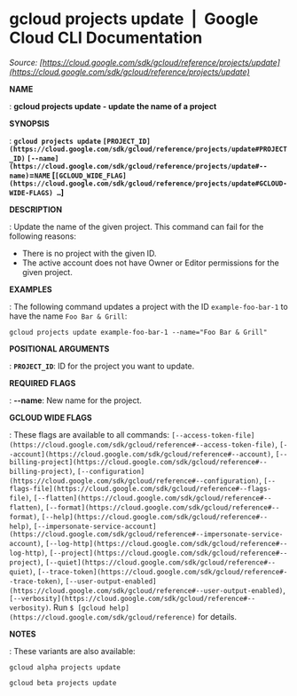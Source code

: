 # gcloud projects update  |  Google Cloud CLI Documentation

*Source: [https://cloud.google.com/sdk/gcloud/reference/projects/update](https://cloud.google.com/sdk/gcloud/reference/projects/update)*

**NAME**

: **gcloud projects update - update the name of a project**

**SYNOPSIS**

: **`gcloud projects update` `[PROJECT_ID](https://cloud.google.com/sdk/gcloud/reference/projects/update#PROJECT_ID)` `[--name](https://cloud.google.com/sdk/gcloud/reference/projects/update#--name)`=`NAME` [`[GCLOUD_WIDE_FLAG](https://cloud.google.com/sdk/gcloud/reference/projects/update#GCLOUD-WIDE-FLAGS) …`]**

**DESCRIPTION**

: Update the name of the given project.
This command can fail for the following reasons:

- There is no project with the given ID.
- The active account does not have Owner or Editor permissions for the given
project.

**EXAMPLES**

: The following command updates a project with the ID
`example-foo-bar-1` to have the name `Foo Bar &
Grill`:

```
gcloud projects update example-foo-bar-1 --name="Foo Bar & Grill"
```

**POSITIONAL ARGUMENTS**

: **`PROJECT_ID`**:
ID for the project you want to update.

**REQUIRED FLAGS**

: **--name**:
New name for the project.

**GCLOUD WIDE FLAGS**

: These flags are available to all commands: `[--access-token-file](https://cloud.google.com/sdk/gcloud/reference#--access-token-file)`,
`[--account](https://cloud.google.com/sdk/gcloud/reference#--account)`, `[--billing-project](https://cloud.google.com/sdk/gcloud/reference#--billing-project)`,
`[--configuration](https://cloud.google.com/sdk/gcloud/reference#--configuration)`,
`[--flags-file](https://cloud.google.com/sdk/gcloud/reference#--flags-file)`,
`[--flatten](https://cloud.google.com/sdk/gcloud/reference#--flatten)`, `[--format](https://cloud.google.com/sdk/gcloud/reference#--format)`, `[--help](https://cloud.google.com/sdk/gcloud/reference#--help)`, `[--impersonate-service-account](https://cloud.google.com/sdk/gcloud/reference#--impersonate-service-account)`,
`[--log-http](https://cloud.google.com/sdk/gcloud/reference#--log-http)`,
`[--project](https://cloud.google.com/sdk/gcloud/reference#--project)`, `[--quiet](https://cloud.google.com/sdk/gcloud/reference#--quiet)`, `[--trace-token](https://cloud.google.com/sdk/gcloud/reference#--trace-token)`, `[--user-output-enabled](https://cloud.google.com/sdk/gcloud/reference#--user-output-enabled)`,
`[--verbosity](https://cloud.google.com/sdk/gcloud/reference#--verbosity)`.
Run `$ [gcloud help](https://cloud.google.com/sdk/gcloud/reference)` for details.

**NOTES**

: These variants are also available:

```
gcloud alpha projects update
```

```
gcloud beta projects update
```